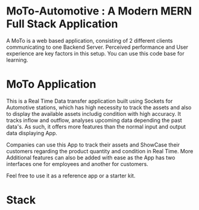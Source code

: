 # MoTo-Automotive : A Modern MERN Full Stack Application

 A MoTo is a web based application, consisting of 2 different clients communicating to one Backend Server. Perceived performance and User experience are key factors in this setup. You can use this code base for learning.

# MoTo Application

This is a Real Time Data transfer application built using Sockets for Automotive stations, which has high necessity to track the assets and also to display the available assets includig condition with high accuracy. It tracks inflow and outflow, analyses upcoming data depending the past data's. As such, it offers more features than the normal input and output data displaying App.

Companies can use this App to track their assets and ShowCase their customers regarding the product quantity and condition in Real Time. More Additional features can also be added with ease
as the App has two interfaces one for employees and another for customers. 

Feel free to use it as a reference app or a starter kit.

# Stack


